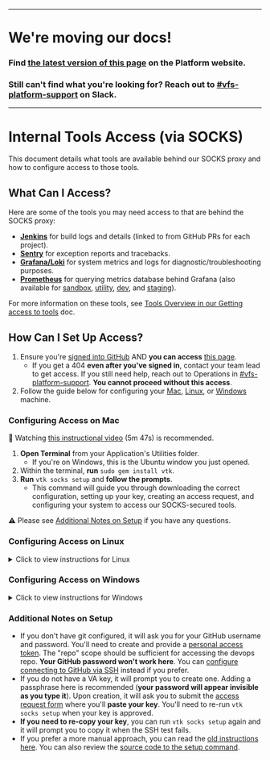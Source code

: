 ----

# We're moving our docs!

### Find [the latest version of this page](https://depo-platform-documentation.scrollhelp.site/getting-started/Internal-tools-access-via-SOCKS-proxy.1821081710.html) on the Platform website.

### Still can't find what you're looking for? Reach out to [#vfs-platform-support](https://dsva.slack.com/channels/vfs-platform-support) on Slack.

----

# Internal Tools Access (via SOCKS)

This document details what tools are available behind our SOCKS proxy and how to configure access to those tools.

## What Can I Access?

Here are some of the tools you may need access to that are behind the SOCKS proxy:

- **[Jenkins](http://jenkins.vfs.va.gov)** for build logs and details (linked to from GitHub PRs for each project).
- **[Sentry](http://sentry.vfs.va.gov)** for exception reports and tracebacks.
- **[Grafana/Loki](http://grafana.vfs.va.gov)** for system metrics and logs for diagnostic/troubleshooting purposes.
- **[Prometheus](http://prometheus-prod.vfs.va.gov:9090/prometheus/graph)** for querying metrics database behind Grafana (also available for [sandbox](http://prometheus-sandbox.vfs.va.gov:9090/prometheus/graph), [utility](http://prometheus-utility.vfs.va.gov:9090/prometheus/graph), [dev](http://prometheus-dev.vfs.va.gov:9090/prometheus/graph), and [staging](http://prometheus-staging.vfs.va.gov:9090/prometheus/graph)).

For more information on these tools, see [Tools Overview in our Getting access to tools](../working-with-vsp/orientation/request-access-to-tools.md#tools-overview) doc.

## How Can I Set Up Access?

1. Ensure you're [signed into GitHub](https://github.com/login) AND **you can access** [this page](https://github.com/department-of-veterans-affairs/devops).
   - If you get a 404 **even after you've signed in**, contact your team lead to get access. If you still need help, reach out to Operations in [#vfs-platform-support](https://dsva.slack.com/archives/CBU0KDSB1). **You cannot proceed without this access**.
1. Follow the guide below for configuring your [Mac](#configuring-access-on-mac), [Linux](#configuring-access-on-linux), or [Windows](#configuring-access-on-windows) machine.

### Configuring Access on Mac

:cinema: Watching [this instructional video](https://youtu.be/OnBhO3FVTTg) (5m 47s) is recommended.

1. **Open Terminal** from your Application's Utilities folder.
   - If you're on Windows, this is the Ubuntu window you just opened.
1. Within the terminal, **run** `sudo gem install vtk`.
1. **Run** `vtk socks setup` and **follow the prompts**.
   - This command will guide you through downloading the correct configuration, setting up your key, creating an access request, and configuring your system to access our SOCKS-secured tools.

:warning: Please see [Additional Notes on Setup](#additional-notes-on-setup) if you have any questions.

### Configuring Access on Linux
<details>
  <summary>Click to view instructions for Linux</summary>

:cinema: Watching [this instructional video](https://youtu.be/OnBhO3FVTTg) (5m 47s) is recommended. There's a Ubuntu demo at the end of the video.

1. **Install ruby** by running `sudo apt update && sudo apt install ruby`.
   - If you already have a version of ruby installed, you can skip this step.
1. Follow the instructions on [Configuring Access on Mac](#configuring-access-on-mac).
</details>

### Configuring Access on Windows

<details>
  <summary>Click to view instructions for Windows</summary>

:cinema: Watching [this instructional video](https://youtu.be/K30i5hcNcRQ) (4m 45s) is recommended.

1. **Enable WSL** and reboot.
   1. In Windows Search, search "**features**" and open "**Turn Windows features on or off**".
   1. Enable "**Windows Subsystem for Linux**" and click "**OK**". It will ask you to **reboot**.
1. **Install** and **open Ubuntu**.
   1. In Windows Search, search "**store**" and open "**Microsoft Store**".
   1. In Microsoft Store, search "**Ubuntu**" and click "**Ubuntu 20.04 LTS**".
   1. Click the "**Install**" or "**Get**" button.
      - You do not need to login if prompted. It may take a moment for the download to begin.
   1. Once the download is finished, in Windows Search, **search and open "Ubuntu"**.
      - On first open, it will ask you to **create a user/password**.
1. Follow the instructions on [Configuring Access on Linux](#configuring-access-on-linux).
</details>

### Additional Notes on Setup

- If you don't have git configured, it will ask you for your GitHub username and password. You'll need to create and provide a [personal access token](https://docs.github.com/en/github/authenticating-to-github/keeping-your-account-and-data-secure/creating-a-personal-access-token). The "repo" scope should be sufficient for accessing the devops repo. **Your GitHub password won't work here**. You can [configure connecting to GitHub via SSH](https://docs.github.com/en/github/authenticating-to-github/connecting-to-github-with-ssh) instead if you prefer.
- If you do not have a VA key, it will prompt you to create one. Adding a passphrase here is recommended (**your password will appear invisible as you type it**). Upon creation, it will ask you to submit the [access request form](https://github.com/department-of-veterans-affairs/va.gov-team/issues/new?assignees=&labels=external-request%2C+operations%2C+ops-access-request&template=socks-access-request.yml&title=Access+for+%5Bindividual%5D) where you'll **paste your key**. You'll need to re-run `vtk socks setup` when your key is approved.
- **If you need to re-copy your key**, you can run `vtk socks setup` again and it will prompt you to copy it when the SSH test fails.
- If you prefer a more manual approach, you can read the [old instructions here](internal-tools-old.md). You can also review the [source code to the setup command](https://github.com/department-of-veterans-affairs/vtk/blob/master/lib/vtk/commands/socks/setup.rb#L34-L43).
